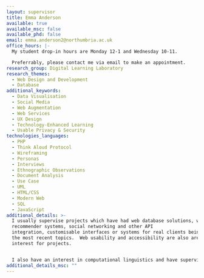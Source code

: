 ```yaml
---
layout: supervisor
title: Emma Anderson
available: true
available_msc: false
available_phd: false
email: emma.anderson2@northumbria.ac.uk
office_hours: |-
  My student drop-in hours are Monday 12-1 and Wednesday 10-11.

  Preferrably, please contact me via email to make an appointment.
research_group: Digital Learning Laboratory
research_themes:
  - Web Design and Development
  - Database
additional_keywords:
  - Data Visualisation
  - Social Media
  - Web Augmentation
  - Web Services
  - UX Design
  - Technology-Enhanced Learning
  - Usable Privacy & Security
technologies_languages:
  - PHP
  - Think Aloud Protocol
  - Wireframing
  - Personas
  - Interviews
  - Ethnographic Observations
  - Document Analysis
  - Use Case
  - UML
  - HTML/CSS
  - Modern Web
  - SQL
  - JavaScript
additional_details: >-
  I usually supervise projects which have had web database solutions, with
  recommender systems, social networking and other API
  integration, customisable interfaces or systems for real clients being some of
  the most recent topics.  Web usability and accessibility are also areas of
  interest for projects.


  I also have an interest in computational linguistics and have supervised a couple of projects relating to linguistics and computing too.
additional_details_msc: ""
---
```

